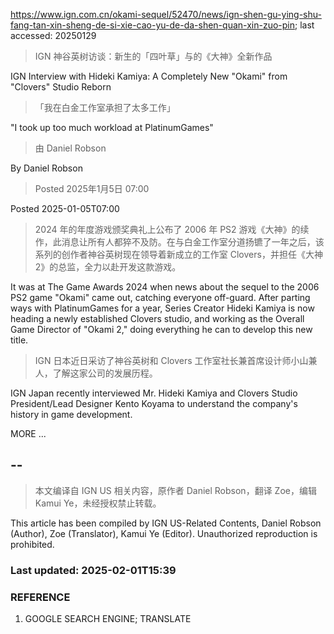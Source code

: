 https://www.ign.com.cn/okami-sequel/52470/news/ign-shen-gu-ying-shu-fang-tan-xin-sheng-de-si-xie-cao-yu-de-da-shen-quan-xin-zuo-pin; last accessed: 20250129

> IGN 神谷英树访谈：新生的「四叶草」与的《大神》全新作品

IGN Interview with Hideki Kamiya: A Completely New "Okami" from "Clovers" Studio Reborn

> 「我在白金工作室承担了太多工作」

"I took up too much workload at PlatinumGames"

> 由 Daniel Robson 

By Daniel Robson

> Posted 2025年1月5日 07:00

Posted 2025-01-05T07:00

> 2024 年的年度游戏颁奖典礼上公布了 2006 年 PS2 游戏《大神》的续作，此消息让所有人都猝不及防。在与白金工作室分道扬镳了一年之后，该系列的创作者神谷英树现在领导着新成立的工作室 Clovers，并担任《大神 2》的总监，全力以赴开发这款游戏。

It was at The Game Awards 2024 when news about the sequel to the 2006 PS2 game "Okami" came out, catching everyone off-guard. After parting ways with PlatinumGames for a year, Series Creator Hideki Kamiya is now heading a newly established Clovers studio, and working as the Overall Game Director of "Okami 2," doing everything he can to develop this new title. 

> IGN 日本近日采访了神谷英树和 Clovers 工作室社长兼首席设计师小山兼人，了解这家公司的发展历程。

IGN Japan recently interviewed Mr. Hideki Kamiya and Clovers Studio President/Lead Designer Kento Koyama to understand the company's history in game development.

MORE ...

## --

> 本文编译自 IGN US 相关内容，原作者 Daniel Robson，翻译 Zoe，编辑 Kamui Ye，未经授权禁止转载。

This article has been compiled by IGN US-Related Contents, Daniel Robson (Author), Zoe (Translator), Kamui Ye (Editor). Unauthorized reproduction is prohibited.

### Last updated: 2025-02-01T15:39

### REFERENCE

1) GOOGLE SEARCH ENGINE; TRANSLATE
